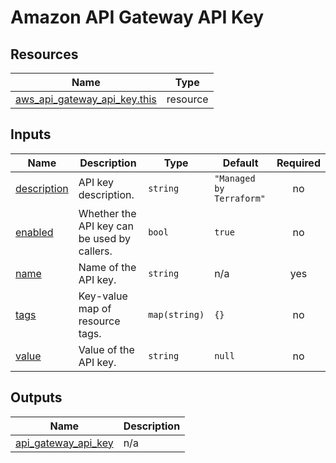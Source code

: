 # Amazon API Gateway API Key

## Resources

| Name | Type |
|------|------|
| [aws_api_gateway_api_key.this](https://registry.terraform.io/providers/hashicorp/aws/latest/docs/resources/api_gateway_api_key) | resource |

## Inputs

| Name | Description | Type | Default | Required |
|------|-------------|------|---------|:--------:|
| <a name="input_description"></a> [description](#input\_description) | API key description. | `string` | `"Managed by Terraform"` | no |
| <a name="input_enabled"></a> [enabled](#input\_enabled) | Whether the API key can be used by callers. | `bool` | `true` | no |
| <a name="input_name"></a> [name](#input\_name) | Name of the API key. | `string` | n/a | yes |
| <a name="input_tags"></a> [tags](#input\_tags) | Key-value map of resource tags. | `map(string)` | `{}` | no |
| <a name="input_value"></a> [value](#input\_value) | Value of the API key. | `string` | `null` | no |

## Outputs

| Name | Description |
|------|-------------|
| <a name="output_api_gateway_api_key"></a> [api\_gateway\_api\_key](#output\_api\_gateway\_api\_key) | n/a |
